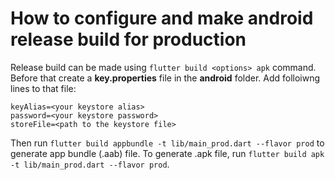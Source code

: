 
# How to configure and make android release build for production
Release build can be made using `flutter build <options> apk` command.
Before that create a **key.properties** file in the **android** folder. Add folloiwng lines to that file:
```
keyAlias=<your keystore alias>
password=<your keystore password>
storeFile=<path to the keystore file>
```
Then run `flutter build appbundle -t lib/main_prod.dart --flavor prod` to generate app bundle (.aab) file.
To generate .apk file, run `flutter build apk -t lib/main_prod.dart --flavor prod`.
